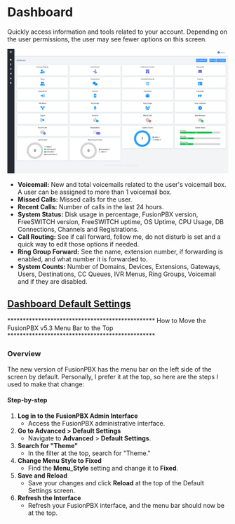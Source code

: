 # Dashboard

Quickly access information and tools related to your account. Depending
on the user permissions, the user may see fewer options on this screen.

![image](../_static/images/home/fusionpbx_home_dashboard.png)

-   **Voicemail:** New and total voicemails related to the user\'s
    voicemail box. A user can be assigned to more than 1 voicemail box.
-   **Missed Calls:** Missed calls for the user.
-   **Recent Calls:** Number of calls in the last 24 hours.
-   **System Status:** Disk usage in percentage, FusionPBX version,
    FreeSWITCH version, FreeSWITCH uptime, OS Uptime, CPU Usage, DB
    Connections, Channels and Registrations.
-   **Call Routing:** See if call forward, follow me, do not disturb is
    set and a quick way to edit those options if needed.
-   **Ring Group Forward:** See the name, extension number, if
    forwarding is enabled, and what number it is forwarded to.
-   **System Counts:** Number of Domains, Devices, Extensions, Gateways,
    Users, Destinations, CC Queues, IVR Menus, Ring Groups, Voicemail
    and if they are disabled.

## [Dashboard Default Settings](/en/latest/advanced/default_settings.html#id5)

\*\*\*\*\*\*\*\*\*\*\*\*\*\*\*\*\*\*\*\*\*\*\*\*\*\*\*\*\*\*\*\*\*\*\*\*\*\*\*\*\*\*\*\*\*\*\*\*
How to Move the FusionPBX v5.3 Menu Bar to the Top
\*\*\*\*\*\*\*\*\*\*\*\*\*\*\*\*\*\*\*\*\*\*\*\*\*\*\*\*\*\*\*\*\*\*\*\*\*\*\*\*\*\*\*\*\*\*\*\*

### Overview

The new version of FusionPBX has the menu bar on the left side of the
screen by default. Personally, I prefer it at the top, so here are the
steps I used to make that change:

#### Step-by-step

1.  **Log in to the FusionPBX Admin Interface**
    -   Access the FusionPBX administrative interface.
2.  **Go to Advanced \> Default Settings**
    -   Navigate to **Advanced** \> **Default Settings**.
3.  **Search for \"Theme\"**
    -   In the filter at the top, search for \"Theme.\"
4.  **Change Menu Style to Fixed**
    -   Find the **Menu_Style** setting and change it to **Fixed**.
5.  **Save and Reload**
    -   Save your changes and click **Reload** at the top of the Default
        Settings screen.
6.  **Refresh the Interface**
    -   Refresh your FusionPBX interface, and the menu bar should now be
        at the top.
